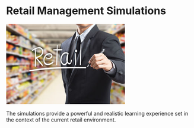 # Retail Management Simulations

![retail](retail_photo.jpg)

The simulations provide a powerful and realistic learning experience set in the context of the current retail environment.
